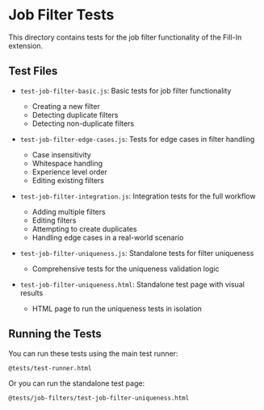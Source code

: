 # Job Filter Tests

This directory contains tests for the job filter functionality of the Fill-In extension.

## Test Files

- `test-job-filter-basic.js`: Basic tests for job filter functionality
  - Creating a new filter
  - Detecting duplicate filters
  - Detecting non-duplicate filters

- `test-job-filter-edge-cases.js`: Tests for edge cases in filter handling
  - Case insensitivity
  - Whitespace handling
  - Experience level order
  - Editing existing filters

- `test-job-filter-integration.js`: Integration tests for the full workflow
  - Adding multiple filters
  - Editing filters
  - Attempting to create duplicates
  - Handling edge cases in a real-world scenario

- `test-job-filter-uniqueness.js`: Standalone tests for filter uniqueness
  - Comprehensive tests for the uniqueness validation logic

- `test-job-filter-uniqueness.html`: Standalone test page with visual results
  - HTML page to run the uniqueness tests in isolation

## Running the Tests

You can run these tests using the main test runner:

```
@tests/test-runner.html
```

Or you can run the standalone test page:

```
@tests/job-filters/test-job-filter-uniqueness.html
```
